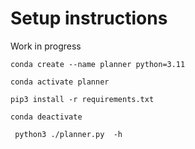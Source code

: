 # Setup instructions
Work in progress
```
conda create --name planner python=3.11
```
```
conda activate planner
```
```
pip3 install -r requirements.txt
```
```
conda deactivate
```
```
 python3 ./planner.py  -h
```